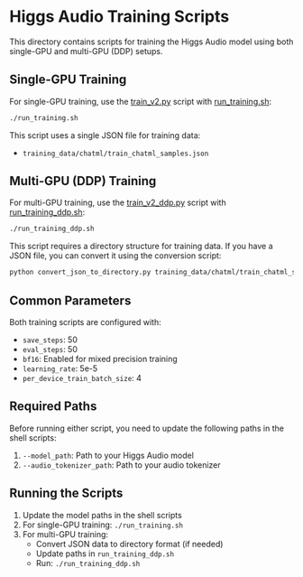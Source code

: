 # Higgs Audio Training Scripts

This directory contains scripts for training the Higgs Audio model using both single-GPU and multi-GPU (DDP) setups.

## Single-GPU Training

For single-GPU training, use the [train_v2.py](file:///Users/vikram.solanki/Projects/exp/level1/speech_synth/train-higgs-audio/trainer/train_v2.py) script with [run_training.sh](file:///Users/vikram.solanki/Projects/exp/level1/speech_synth/train-higgs-audio/run_training.sh):

```bash
./run_training.sh
```

This script uses a single JSON file for training data:
- `training_data/chatml/train_chatml_samples.json`

## Multi-GPU (DDP) Training

For multi-GPU training, use the [train_v2_ddp.py](file:///Users/vikram.solanki/Projects/exp/level1/speech_synth/train-higgs-audio/trainer/train_v2_ddp.py) script with [run_training_ddp.sh](file:///Users/vikram.solanki/Projects/exp/level1/speech_synth/train-higgs-audio/run_training_ddp.sh):

```bash
./run_training_ddp.sh
```

This script requires a directory structure for training data. If you have a JSON file, you can convert it using the conversion script:

```bash
python convert_json_to_directory.py training_data/chatml/train_chatml_samples.json training_data/chatml/train_samples
```

## Common Parameters

Both training scripts are configured with:
- `save_steps`: 50
- `eval_steps`: 50
- `bf16`: Enabled for mixed precision training
- `learning_rate`: 5e-5
- `per_device_train_batch_size`: 4

## Required Paths

Before running either script, you need to update the following paths in the shell scripts:
1. `--model_path`: Path to your Higgs Audio model
2. `--audio_tokenizer_path`: Path to your audio tokenizer

## Running the Scripts

1. Update the model paths in the shell scripts
2. For single-GPU training: `./run_training.sh`
3. For multi-GPU training:
   - Convert JSON data to directory format (if needed)
   - Update paths in `run_training_ddp.sh`
   - Run: `./run_training_ddp.sh`